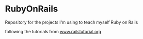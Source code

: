 # RubyOnRails
Repository for the projects I'm using to teach myself Ruby on Rails

following the tutorials from www.railstutorial.org
